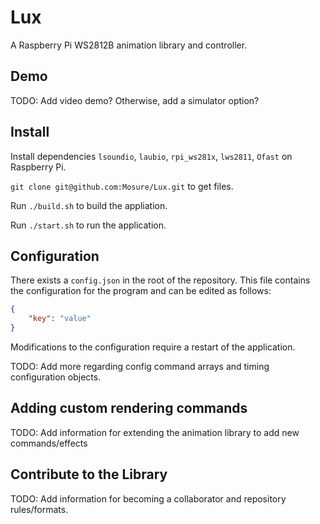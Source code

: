 # Lux
A Raspberry Pi WS2812B animation library and controller.

## Demo
TODO: Add video demo? Otherwise, add a simulator option?

## Install
Install dependencies `lsoundio`, `laubio`, `rpi_ws281x`, `lws2811`, `Ofast` on Raspberry Pi.

`git clone git@github.com:Mosure/Lux.git` to get files.

Run `./build.sh` to build the appliation.

Run `./start.sh` to run the application.

## Configuration
There exists a `config.json` in the root of the repository. This file contains the configuration for the program and can be edited as follows:

```json
{
    "key": "value"
}
```

Modifications to the configuration require a restart of the application.

TODO: Add more regarding config command arrays and timing configuration objects.

## Adding custom rendering commands
TODO: Add information for extending the animation library to add new commands/effects

## Contribute to the Library
TODO: Add information for becoming a collaborator and repository rules/formats.
